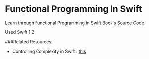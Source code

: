 # Functional Programming In Swift
Learn through Functional Programming in Swift Book's Source Code

Used Swift 1.2

###Related Resources:
* Controlling Complexity in Swift : [this](https://realm.io/news/andy-matuschak-controlling-complexity/ "this")
